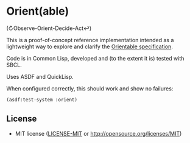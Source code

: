 # Orient(able)
(↻Observe-Orient-Decide-Act↩)

This is a proof-of-concept reference implementation intended as a lightweight way to explore and clarify the [Orientable specification](https://docs.google.com/document/d/1zjWHegvZwTgvU4fOAjUbIwMwQyfPzHoXJVTX8iR--2E/edit#heading=h.2jf8rxk263pw).

Code is in Common Lisp, developed and (to the extent it is) tested with SBCL.

Uses ASDF and QuickLisp.

When configured correctly, this should work and show no failures:
```lisp
(asdf:test-system :orient)
```

## License

- MIT license ([LICENSE-MIT](LICENSE-MIT) or http://opensource.org/licenses/MIT)
